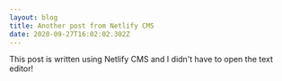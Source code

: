 ```yaml
---
layout: blog
title: Another post from Netlify CMS
date: 2020-09-27T16:02:02.302Z
---
```

This post is written using Netlify CMS and I didn't have to open the text editor!